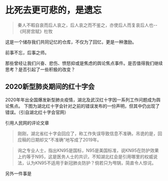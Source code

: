 # 比死去更可悲的，是遗忘
>秦人不暇自哀而后人哀之，后人哀之而不鉴之，亦使后人而复哀后人也--《阿房宫赋》杜牧


这是一个储存我们共同记忆的仓库，不仅为了回忆，更是一种激励。

前事不忘，后事之师。

那些曾经让我们兴奋、悲伤、愤怒抑或是焦虑的舆论焦点事件。是否值得我们继续思考？是否引起了一些积极的改变？

## 2020新型肺炎期间的红十字会

2020年年出全国爆发新型肺炎疫情，湖北及武汉红十字因一系列工作问题成为舆论焦点。
下图为湖北红十字会针对之前的错误发布的一份声明，但其中仍出现了错误。（引自湖北红十字会官网）

引用人民网的评论文章
>刚刚，湖北省红十字会回应了，称工作失误导致信息不准确，吊诡的是，回应稿的日期却又“不准确”地写成了2019年。

>询之专业人士，指出KN95是国标，N95是美国标准，说KN95在防护效果上约等于N95，这是医务人士的共识，不知湖北红会是引用哪里的权威说法，认为KN95不适用于新冠肺炎防护？倘若只为甩锅，简直令人惊诧。

另外一件事是
